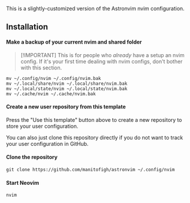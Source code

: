 This is a slightly-customized version of the Astronvim nvim configuration.

## Installation

#### Make a backup of your current nvim and shared folder

> [!IMPORTANT] This is for people who _already_ have a setup an nvim config.
> If it's your first time dealing with nvim configs, don't bother with this section.

```shell
mv ~/.config/nvim ~/.config/nvim.bak
mv ~/.local/share/nvim ~/.local/share/nvim.bak
mv ~/.local/state/nvim ~/.local/state/nvim.bak
mv ~/.cache/nvim ~/.cache/nvim.bak
```

#### Create a new user repository from this template

Press the "Use this template" button above to create a new repository to store your user configuration.

You can also just clone this repository directly if you do not want to track your user configuration in GitHub.

#### Clone the repository

```shell
git clone https://github.com/manitofigh/astronvim ~/.config/nvim
```

#### Start Neovim

```shell
nvim
```

